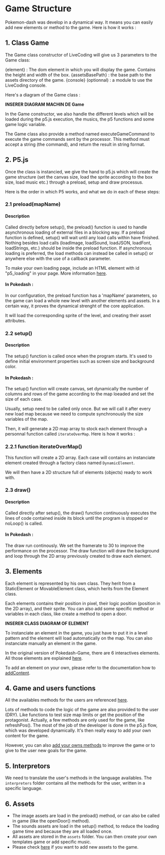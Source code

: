 # Game Structure
Pokemon-dash was develop in a dynamical way. It means you can easily add new elements or method to the game. Here is how it works :
## 1. Class Game
The Game class constructor of LiveCoding will give us 3 parameters to the Game class:

{element} : The dom element in which you will display the game. Contains the height and width of the box.
{assetsBasePath} : the base path to the assets directory of the game.
{console} (optionnal) : a module to use the LiveCoding console.

Here's a diagram of the Game class :

**INSERER DIAGRAM MACHIN DE Game**

In the Game constructor, we also handle the different levels which will be loaded during the p5.js execution, the musics, the p5 functions and some game logic variable.

The Game class also provide a method named executeGameCommand to execute the game commands sent by the processor. This method must accept a string (the command), and return the result in string format.

## 2. P5.js 
Once the class is instancied, we give the hand to p5.js which will create the game structure (set the canvas size, load the sprite according to the box size, load music etc.) through a preload, setup and draw processus.

Here is the order in which P5 works, and what we do in each of these steps:

### 2.1 preload(mapName)
#### Description
Called directly before setup(), the preload() function is used to handle asynchronous loading of external files in a blocking way. If a preload function is defined, setup() will wait until any load calls within have finished. Nothing besides load calls (loadImage, loadSound, loadJSON, loadFont, loadStrings, etc.) should be inside the preload function. If asynchronous loading is preferred, the load methods can instead be called in setup() or anywhere else with the use of a callback parameter. 

To make your own loading page, include an HTML element with id "p5_loading" in your page. More information [here](https://github.com/processing/p5.js/wiki/p5.js-overview#loading-screen).

#### In Pokedash :
In our configuration, the preload function has a 'mapName' parameters, so the game can load a whole new level with another elements and assets. In a certain way, it proves the dynamical strenght of the core application.

It will load the corresponding sprite of the level, and creating their asset attributes. 


### 2.2 setup()
#### Description
The setup() function is called once when the program starts. It's used to define initial environment properties such as screen size and background color.

#### In Pokedash :
The setup() function will create canvas, set dynamically the number of columns and rows of the game according to the map loeaded and set the size of each case.

Usually, setup need to be called only once. But we will call it after every new load map because we need to compute synchronously the size variables of the map.

Then, it will generate a 2D map array to stock each element through a personnal function called `iterateOverMap`. Here is how it works :

### 2.2.1 function iterateOverMap()
This function will create a 2D array. Each case will contains an instanciate element created through a factory class named `DynamicElement`.

We will then have a 2D structure full of elements (objects) ready to work with.

### 2.3 draw()
#### Description
Called directly after setup(), the draw() function continuously executes the lines of code contained inside its block until the program is stopped or noLoop() is called.

#### In Pokedash :
The draw run continously. We set the framerate to 30 to improve the performance on the processor. The draw function will draw the background and loop through the 2D array previously created to draw each element.

## 3. Elements
Each element is represented by his own class. They herit from a StaticElement or MovableElement class, which herits from the Element class. 

Each elements contains their position in pixel, their logic position (position in the 2D array), and their sprite. You can also add some specific method or variables in each class, like create a method to open a door.

**INSERER CLASS DIAGRAM OF ELEMENT**

To instanciate an element in the game, you just have to put it in a level pattern and the element will load automatically on the map. You can also instanciate manually an element in the game. 

In the original version of Pokedash-Game, there are 6 interactives elements. All those elements are explained [here](https://github.com/CPNV-ES/LiveCoding-Pokedash-Game/blob/master/instructions/elements.md).

To add an element on your own, please refer to the documentation how to [addContent](https://github.com/CPNV-ES/LiveCoding-Pokedash-Game/blob/master/docs/developer/addContent/).

## 4. Game and users functions
All the availables methods for the users are referenced [here](https://github.com/CPNV-ES/LiveCoding-Pokedash-Game/blob/master/instructions/functions.md).

Lots of methods to code the logic of the game are also provided to the user (DRY). Like functions to test size map limits or get the position of the protagonist. Actually, a few methods are only used for the game, like refreshPos(). The most of the job of the developer is done in the p5.js flow, which was developed dynamically. It's then really easy to add your own content for the game.

However, you can also [add your owns methods](https://github.com/CPNV-ES/LiveCoding-Pokedash-Game/blob/master/docs/addContent/method.md) to improve the game or to give to the user new goals for the game.

## 5. Interpretors
We need to translate the user's methods in the language availables. The `interpreters` folder contains all the methods for the user, written in a specific language. 


## 6. Assets
- The image assets are load in the preload() method, or can also be called in game (like the openDoor() method).
- The sounds assets are load in the setup() method, to reduce the loading game time and because they are all loaded once.
- All assets are stored in the `assets` folder. You can then create your own templates game or add specific music.
- Please check [here](https://github.com/CPNV-ES/LiveCoding-Pokedash-Game/blob/master/docs/addContent/method.md) if you want to add new assets to the game.


